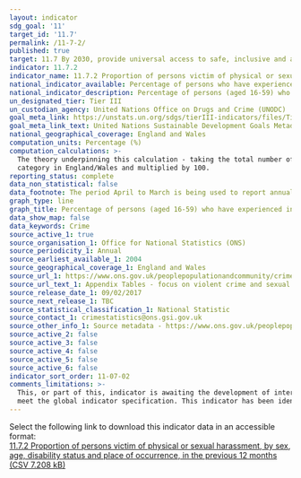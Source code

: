 ```yaml
---
layout: indicator
sdg_goal: '11'
target_id: '11.7'
permalink: /11-7-2/
published: true
target: 11.7 By 2030, provide universal access to safe, inclusive and accessible, green and public spaces, in particular for women and children, older persons and persons with disabilities
indicator: 11.7.2
indicator_name: 11.7.2 Proportion of persons victim of physical or sexual harassment, by sex, age, disability status and place of occurrence, in the previous 12 months
national_indicator_available: Percentage of persons who have experienced indecent exposure or unwanted sexual touching in the previous twelve months
national_indicator_description: Percentage of persons (aged 16-59) who have experienced indecent exposure or unwanted sexual touching in the previous twelve months
un_designated_tier: Tier III
un_custodian_agency: United Nations Office on Drugs and Crime (UNODC)  
goal_meta_link: https://unstats.un.org/sdgs/tierIII-indicators/files/Tier3-11-07-02.pdf
goal_meta_link_text: United Nations Sustainable Development Goals Metadata (PDF 4.0 MB)
national_geographical_coverage: England and Wales
computation_units: Percentage (%)
computation_calculations: >-
  The theory underpinning this calculation - taking the total number of adults aged 16 to 59 in England and Wales who experienced incidents of indecent exposure or unwanted sexual touching in the previous twelve months and divided this by the total number of adults with the same age
  category in England/Wales and multiplied by 100.
reporting_status: complete
data_non_statistical: false
data_footnote: The period April to March is being used to report annual data. The date on the X axis is the year at the start of the period
graph_type: line
graph_title: Percentage of persons (aged 16-59) who have experienced indecent exposure or unwanted sexual touching in the previous twelve months
data_show_map: false
data_keywords: Crime
source_active_1: true
source_organisation_1: Office for National Statistics (ONS)
source_periodicity_1: Annual 
source_earliest_available_1: 2004
source_geographical_coverage_1: England and Wales 
source_url_1: https://www.ons.gov.uk/peoplepopulationandcommunity/crimeandjustice/datasets/sexualoffencesappendixtables
source_url_text_1: Appendix Tables - focus on violent crime and sexual offences
source_release_date_1: 09/02/2017
source_next_release_1: TBC
source_statistical_classification_1: National Statistic
source_contact_1: crimestatistics@ons.gsi.gov.uk
source_other_info_1: Source metadata - https://www.ons.gov.uk/peoplepopulationandcommunity/crimeandjustice/qmis/crimeandjusticeqmi & https://www.ons.gov.uk/peoplepopulationandcommunity/crimeandjustice/methodologies/crimeandjusticemethodology
source_active_2: false
source_active_3: false
source_active_4: false
source_active_5: false
source_active_6: false
indicator_sort_order: 11-07-02
comments_limitations: >-
  This, or part of this, indicator is awaiting the development of internationally established methodology and standards (classified by the UN as tier 3). This indicator is being used as an approximation of the UN SDG Indicator. Where possible, we will work to identify or develop UK data to
  meet the global indicator specification. This indicator has been identified in collaboration with topic experts.
---
```

Select the following link to download this indicator data in an accessible format:<br>[11.7.2 Proportion of persons victim of physical or sexual harassment, by sex, age, disability status and place of occurrence, in the previous 12 months (CSV 7.208 kB)](https://sustainabledevelopment-uk.github.io/sdg-data/data/11-7-2.csv)
